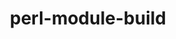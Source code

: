 ---
title: "perl-module-build"
layout: cache
categories: [package, develop]
meta: {"versions": ["0.4232"], "compilers": ["gcc@=11.1.0", "gcc@=11.3.0", "gcc@=7.3.1"], "oss": ["amzn2", "ubuntu20.04", "ubuntu22.04"], "platforms": ["linux"], "targets": ["aarch64", "neoverse_n1", "x86_64_v3"], "stacks": ["aws-ahug", "aws-ahug-aarch64", "e4s", "gpu-tests", "ml-linux-x86_64-rocm", "root"], "num_specs": 11, "num_specs_by_stack": {"aws-ahug-aarch64": 8, "root": 11, "ml-linux-x86_64-rocm": 2, "aws-ahug": 1, "e4s": 1, "gpu-tests": 1}}
spec_details: [{"hash": "w5nbngfhfktmc2j7vma4wlnspqhf6lj3", "compiler": "gcc@=7.3.1", "versions": ["0.4232"], "os": "amzn2", "platform": "linux", "target": "aarch64", "variants": ["build_system=perl"], "stacks": ["aws-ahug-aarch64", "root"], "size": "-", "tarball": "https://binaries.spack.io/develop/build_cache/linux-amzn2-aarch64/gcc-7.3.1/perl-module-build-0.4232/linux-amzn2-aarch64-gcc-7.3.1-perl-module-build-0.4232-w5nbngfhfktmc2j7vma4wlnspqhf6lj3.spack"}, {"hash": "mkofy5t65r2r6bcbcgrbreoy2dnwmnm7", "compiler": "gcc@=7.3.1", "versions": ["0.4232"], "os": "amzn2", "platform": "linux", "target": "aarch64", "variants": ["build_system=perl"], "stacks": ["aws-ahug-aarch64", "root"], "size": "-", "tarball": "https://binaries.spack.io/develop/build_cache/linux-amzn2-aarch64/gcc-7.3.1/perl-module-build-0.4232/linux-amzn2-aarch64-gcc-7.3.1-perl-module-build-0.4232-mkofy5t65r2r6bcbcgrbreoy2dnwmnm7.spack"}, {"hash": "hydeqlyzc4dfs2gq4fvomkmwzza4yl46", "compiler": "gcc@=7.3.1", "versions": ["0.4232"], "os": "amzn2", "platform": "linux", "target": "aarch64", "variants": ["build_system=perl"], "stacks": ["aws-ahug-aarch64", "root"], "size": "-", "tarball": "https://binaries.spack.io/develop/build_cache/linux-amzn2-aarch64/gcc-7.3.1/perl-module-build-0.4232/linux-amzn2-aarch64-gcc-7.3.1-perl-module-build-0.4232-hydeqlyzc4dfs2gq4fvomkmwzza4yl46.spack"}, {"hash": "ayajtshn5otafpcraw27cnj4wivpto4m", "compiler": "gcc@=7.3.1", "versions": ["0.4232"], "os": "amzn2", "platform": "linux", "target": "aarch64", "variants": ["build_system=perl"], "stacks": ["aws-ahug-aarch64", "root"], "size": "-", "tarball": "https://binaries.spack.io/develop/build_cache/linux-amzn2-aarch64/gcc-7.3.1/perl-module-build-0.4232/linux-amzn2-aarch64-gcc-7.3.1-perl-module-build-0.4232-ayajtshn5otafpcraw27cnj4wivpto4m.spack"}, {"hash": "dxyt2opu4b5rrbfrbt4c65ckkqpbq6a5", "compiler": "gcc@=7.3.1", "versions": ["0.4232"], "os": "amzn2", "platform": "linux", "target": "neoverse_n1", "variants": ["build_system=perl"], "stacks": ["aws-ahug-aarch64", "root"], "size": "-", "tarball": "https://binaries.spack.io/develop/build_cache/linux-amzn2-neoverse_n1/gcc-7.3.1/perl-module-build-0.4232/linux-amzn2-neoverse_n1-gcc-7.3.1-perl-module-build-0.4232-dxyt2opu4b5rrbfrbt4c65ckkqpbq6a5.spack"}, {"hash": "tzayabplij7bgtnpz4mlvhwqkhseadsp", "compiler": "gcc@=7.3.1", "versions": ["0.4232"], "os": "amzn2", "platform": "linux", "target": "neoverse_n1", "variants": ["build_system=perl"], "stacks": ["aws-ahug-aarch64", "root"], "size": "-", "tarball": "https://binaries.spack.io/develop/build_cache/linux-amzn2-neoverse_n1/gcc-7.3.1/perl-module-build-0.4232/linux-amzn2-neoverse_n1-gcc-7.3.1-perl-module-build-0.4232-tzayabplij7bgtnpz4mlvhwqkhseadsp.spack"}, {"hash": "xsfzoerhtiu4n3jetq3pccivqq2ddf2w", "compiler": "gcc@=7.3.1", "versions": ["0.4232"], "os": "amzn2", "platform": "linux", "target": "neoverse_n1", "variants": ["build_system=perl"], "stacks": ["aws-ahug-aarch64", "root"], "size": "-", "tarball": "https://binaries.spack.io/develop/build_cache/linux-amzn2-neoverse_n1/gcc-7.3.1/perl-module-build-0.4232/linux-amzn2-neoverse_n1-gcc-7.3.1-perl-module-build-0.4232-xsfzoerhtiu4n3jetq3pccivqq2ddf2w.spack"}, {"hash": "wxcptb36jkgfuqkj2x62ic4i52fys2z2", "compiler": "gcc@=7.3.1", "versions": ["0.4232"], "os": "amzn2", "platform": "linux", "target": "neoverse_n1", "variants": ["build_system=perl"], "stacks": ["aws-ahug-aarch64", "root"], "size": "-", "tarball": "https://binaries.spack.io/develop/build_cache/linux-amzn2-neoverse_n1/gcc-7.3.1/perl-module-build-0.4232/linux-amzn2-neoverse_n1-gcc-7.3.1-perl-module-build-0.4232-wxcptb36jkgfuqkj2x62ic4i52fys2z2.spack"}, {"hash": "4352x2va732p5jaxyhsi7ghpgyxabgvs", "compiler": "gcc@=7.3.1", "versions": ["0.4232"], "os": "amzn2", "platform": "linux", "target": "x86_64_v3", "variants": ["build_system=perl"], "stacks": ["root", "ml-linux-x86_64-rocm", "aws-ahug"], "size": "-", "tarball": "https://binaries.spack.io/develop/build_cache/linux-amzn2-x86_64_v3/gcc-7.3.1/perl-module-build-0.4232/linux-amzn2-x86_64_v3-gcc-7.3.1-perl-module-build-0.4232-4352x2va732p5jaxyhsi7ghpgyxabgvs.spack"}, {"hash": "gnhdn7u3kejy5hs533znw62rxpxphi6l", "compiler": "gcc@=11.1.0", "versions": ["0.4232"], "os": "ubuntu20.04", "platform": "linux", "target": "x86_64_v3", "variants": ["build_system=perl"], "stacks": ["root", "e4s", "gpu-tests"], "size": "-", "tarball": "https://binaries.spack.io/develop/build_cache/linux-ubuntu20.04-x86_64_v3/gcc-11.1.0/perl-module-build-0.4232/linux-ubuntu20.04-x86_64_v3-gcc-11.1.0-perl-module-build-0.4232-gnhdn7u3kejy5hs533znw62rxpxphi6l.spack"}, {"hash": "fqrko3vg3snmzbnbqcglpzpqyci5z2ia", "compiler": "gcc@=11.3.0", "versions": ["0.4232"], "os": "ubuntu22.04", "platform": "linux", "target": "x86_64_v3", "variants": ["build_system=perl"], "stacks": ["root", "ml-linux-x86_64-rocm"], "size": "-", "tarball": "https://binaries.spack.io/develop/build_cache/linux-ubuntu22.04-x86_64_v3/gcc-11.3.0/perl-module-build-0.4232/linux-ubuntu22.04-x86_64_v3-gcc-11.3.0-perl-module-build-0.4232-fqrko3vg3snmzbnbqcglpzpqyci5z2ia.spack"}]
---